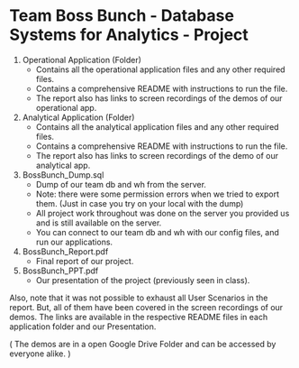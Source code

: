 # Team Boss Bunch - Database Systems for Analytics - Project


1. Operational Application (Folder)
   - Contains all the operational application files and any other required files.
   - Contains a comprehensive README with instructions to run the file.
   - The report also has links to screen recordings of the demos of our operational app.
2. Analytical Application (Folder)
   - Contains all the analytical application files and any other required files.
   - Contains a comprehensive README with instructions to run the file.
   - The report also has links to screen recordings of the demo of our analytical app.
3. BossBunch_Dump.sql
   - Dump of our team db and wh from the server.
   - Note: there were some permission errors when we tried to export them. (Just in case you try on your local with the dump)
   - All project work throughout was done on the server you provided us and is still available on the server.
   - You can connect to our team db and wh with our config files, and run our applications.
4. BossBunch_Report.pdf
   - Final report of our project.
5. BossBunch_PPT.pdf
   - Our presentation of the project (previously seen in class).
   

Also, note that it was not possible to exhaust all User Scenarios in the report. But, all of them have been covered in the screen recordings of our demos. The links are available in the respective README files in each application folder and our Presentation.

( The demos are in a open Google Drive Folder and can be accessed by everyone alike. )
